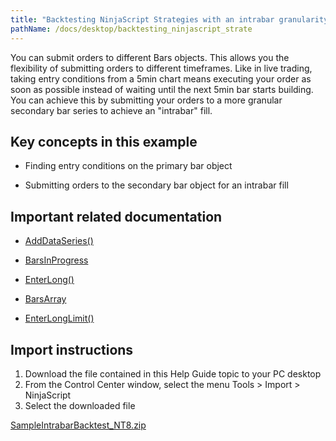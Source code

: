 ```yaml
---
title: "Backtesting NinjaScript Strategies with an intrabar granularity"
pathName: /docs/desktop/backtesting_ninjascript_strate
---
```


You can submit orders to different Bars objects. This allows you the flexibility of submitting orders to different timeframes. Like in live trading, taking entry conditions from a 5min chart means executing your order as soon as possible instead of waiting until the next 5min bar starts building. You can achieve this by submitting your orders to a more granular secondary bar series to achieve an "intrabar" fill.

## Key concepts in this example

- Finding entry conditions on the primary bar object

- Submitting orders to the secondary bar object for an intrabar fill

## Important related documentation

- [AddDataSeries()](/docs/desktop/adddataseries)

- [BarsInProgress](/docs/desktop/barsinprogress)

- [EnterLong()](/docs/desktop/enterlong)

- [BarsArray](/docs/desktop/barsarray)

- [EnterLongLimit()](/docs/desktop/enterlonglimit)

## Import instructions

1. Download the file contained in this Help Guide topic to your PC desktop
2. From the Control Center window, select the menu Tools > Import > NinjaScript
3. Select the downloaded file

[SampleIntrabarBacktest_NT8.zip](https://ninjatrader.com/support/helpGuides/nt8/samples/SampleIntrabarBacktest_NT8.zip)
